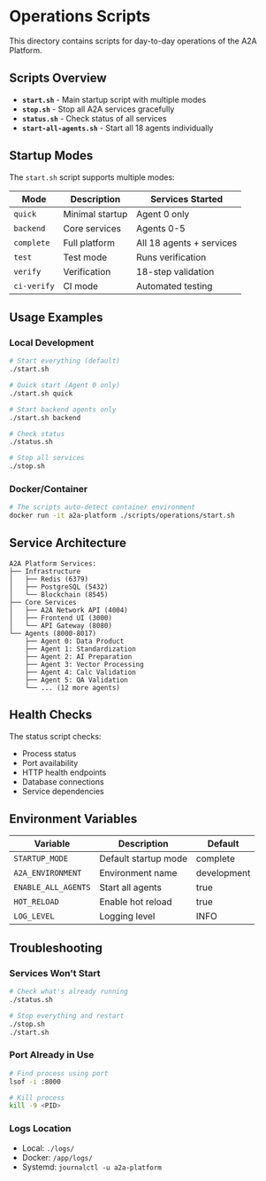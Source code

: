 # Operations Scripts

This directory contains scripts for day-to-day operations of the A2A Platform.

## Scripts Overview

- **`start.sh`** - Main startup script with multiple modes
- **`stop.sh`** - Stop all A2A services gracefully
- **`status.sh`** - Check status of all services
- **`start-all-agents.sh`** - Start all 18 agents individually

## Startup Modes

The `start.sh` script supports multiple modes:

| Mode | Description | Services Started |
|------|-------------|------------------|
| `quick` | Minimal startup | Agent 0 only |
| `backend` | Core services | Agents 0-5 |
| `complete` | Full platform | All 18 agents + services |
| `test` | Test mode | Runs verification |
| `verify` | Verification | 18-step validation |
| `ci-verify` | CI mode | Automated testing |

## Usage Examples

### Local Development
```bash
# Start everything (default)
./start.sh

# Quick start (Agent 0 only)
./start.sh quick

# Start backend agents only
./start.sh backend

# Check status
./status.sh

# Stop all services
./stop.sh
```

### Docker/Container
```bash
# The scripts auto-detect container environment
docker run -it a2a-platform ./scripts/operations/start.sh
```

## Service Architecture

```
A2A Platform Services:
├── Infrastructure
│   ├── Redis (6379)
│   ├── PostgreSQL (5432)
│   └── Blockchain (8545)
├── Core Services
│   ├── A2A Network API (4004)
│   ├── Frontend UI (3000)
│   └── API Gateway (8080)
└── Agents (8000-8017)
    ├── Agent 0: Data Product
    ├── Agent 1: Standardization
    ├── Agent 2: AI Preparation
    ├── Agent 3: Vector Processing
    ├── Agent 4: Calc Validation
    ├── Agent 5: QA Validation
    └── ... (12 more agents)
```

## Health Checks

The status script checks:
- Process status
- Port availability
- HTTP health endpoints
- Database connections
- Service dependencies

## Environment Variables

| Variable | Description | Default |
|----------|-------------|---------|
| `STARTUP_MODE` | Default startup mode | complete |
| `A2A_ENVIRONMENT` | Environment name | development |
| `ENABLE_ALL_AGENTS` | Start all agents | true |
| `HOT_RELOAD` | Enable hot reload | true |
| `LOG_LEVEL` | Logging level | INFO |

## Troubleshooting

### Services Won't Start
```bash
# Check what's already running
./status.sh

# Stop everything and restart
./stop.sh
./start.sh
```

### Port Already in Use
```bash
# Find process using port
lsof -i :8000

# Kill process
kill -9 <PID>
```

### Logs Location
- Local: `./logs/`
- Docker: `/app/logs/`
- Systemd: `journalctl -u a2a-platform`